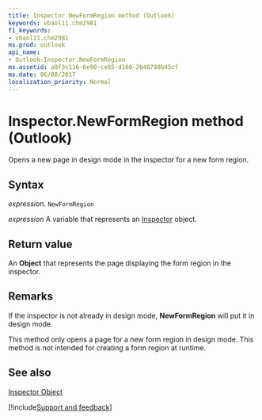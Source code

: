 ```yaml
---
title: Inspector.NewFormRegion method (Outlook)
keywords: vbaol11.chm2981
f1_keywords:
- vbaol11.chm2981
ms.prod: outlook
api_name:
- Outlook.Inspector.NewFormRegion
ms.assetid: a8f3c116-6e90-ce85-d160-2b48798b45cf
ms.date: 06/08/2017
localization_priority: Normal
---
```



# Inspector.NewFormRegion method (Outlook)

Opens a new page in design mode in the inspector for a new form region.


## Syntax

_expression_. `NewFormRegion`

_expression_ A variable that represents an [Inspector](Outlook.Inspector.md) object.


## Return value

An **Object** that represents the page displaying the form region in the inspector.


## Remarks

If the inspector is not already in design mode,  **NewFormRegion** will put it in design mode.

This method only opens a page for a new form region in design mode. This method is not intended for creating a form region at runtime.


## See also


[Inspector Object](Outlook.Inspector.md)

[!include[Support and feedback](~/includes/feedback-boilerplate.md)]